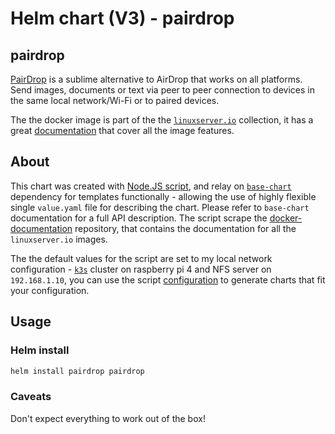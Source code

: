 # Helm chart (V3) - pairdrop

## pairdrop

[PairDrop](https://github.com/schlagmichdoch/PairDrop) is a sublime alternative to AirDrop that works on all platforms. Send images, documents or text via peer to peer connection to devices in the same local network/Wi-Fi or to paired devices.

The the docker image is part of the the [`linuxserver.io`](https://www.linuxserver.io/) collection, it has a great [documentation](https://github.com/linuxserver/docker-pairdrop) that cover all the image features.

## About

This chart was created with [Node.JS script](https://ekavallieri.github.io/public-helm-charts//scripts/nodejs), and relay on [`base-chart`](https://ekavallieri.github.io/public-helm-charts//base-chart) dependency for templates functionally - allowing the use of highly flexible single `value.yaml` file for describing the chart. Please refer to `base-chart` documentation for a full API description. The script scrape the [docker-documentation](https://github.com/linuxserver/docker-documentation) repository, that contains the documentation for all the `linuxserver.io` images.

The the default values for the script are set to my local network configuration - [`k3s`](https://k3s.io/) cluster on raspberry pi 4 and NFS server on `192.168.1.10`, you can use the script [configuration](https://ekavallieri.github.io/public-helm-charts//scripts/nodejs/config.js) to generate charts that fit your configuration.


## Usage

### Helm install

```bash
helm install pairdrop pairdrop
```

### Caveats

Don't expect everything to work out of the box!
